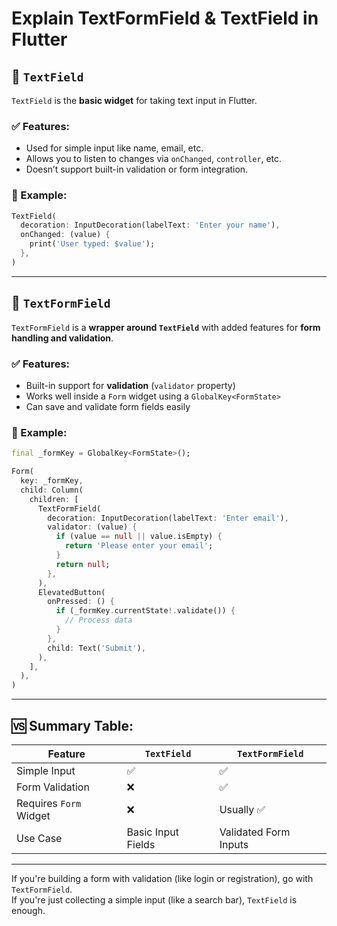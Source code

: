 # Explain TextFormField & TextField in Flutter


## 🔷 `TextField`

`TextField` is the **basic widget** for taking text input in Flutter.

### ✅ Features:
- Used for simple input like name, email, etc.
- Allows you to listen to changes via `onChanged`, `controller`, etc.
- Doesn’t support built-in validation or form integration.

### 🔧 Example:
```dart
TextField(
  decoration: InputDecoration(labelText: 'Enter your name'),
  onChanged: (value) {
    print('User typed: $value');
  },
)
```

---

## 🔷 `TextFormField`

`TextFormField` is a **wrapper around `TextField`** with added features for **form handling and validation**.

### ✅ Features:
- Built-in support for **validation** (`validator` property)
- Works well inside a `Form` widget using a `GlobalKey<FormState>`
- Can save and validate form fields easily

### 🔧 Example:
```dart
final _formKey = GlobalKey<FormState>();

Form(
  key: _formKey,
  child: Column(
    children: [
      TextFormField(
        decoration: InputDecoration(labelText: 'Enter email'),
        validator: (value) {
          if (value == null || value.isEmpty) {
            return 'Please enter your email';
          }
          return null;
        },
      ),
      ElevatedButton(
        onPressed: () {
          if (_formKey.currentState!.validate()) {
            // Process data
          }
        },
        child: Text('Submit'),
      ),
    ],
  ),
)
```

---

## 🆚 Summary Table:

| Feature               | `TextField`        | `TextFormField`         |
|----------------------|--------------------|-------------------------|
| Simple Input          | ✅                 | ✅                      |
| Form Validation       | ❌                 | ✅                      |
| Requires `Form` Widget | ❌                | Usually ✅              |
| Use Case              | Basic Input Fields | Validated Form Inputs   |

---

If you're building a form with validation (like login or registration), go with `TextFormField`.  
If you're just collecting a simple input (like a search bar), `TextField` is enough.
